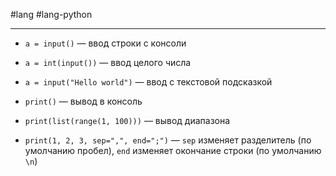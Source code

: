 #lang #lang-python

---
- `a = input()` — ввод строки с консоли
- `a = int(input())` — ввод целого числа
- `a = input("Hello world")` — ввод с текстовой подсказкой

- `print()` — вывод в консоль
- `print(list(range(1, 100)))` — вывод диапазона
- `print(1, 2, 3, sep=",", end=";")` — `sep` изменяет разделитель (по умолчанию пробел), `end` изменяет окончание строки (по умолчанию `\n`)